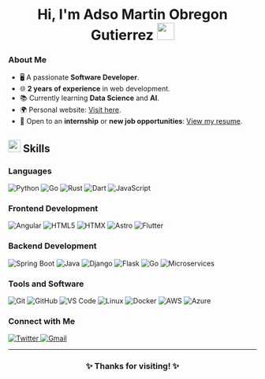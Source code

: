 <h1 align="center"><b>Hi, I'm Adso Martin Obregon Gutierrez</b> <img src="https://media.giphy.com/media/3o6ZsYm5n5WdGpzE0g/giphy.gif" width="35"></h1>

### About Me
- 🖥️ A passionate **Software Developer**.  
- 🌐 **2 years of experience** in web development.  
- 📚 Currently learning **Data Science** and **AI**.  
- 🌍 Personal website: [Visit here](#).  
- 🚀 Open to an **internship** or **new job opportunities**: [View my resume](#).  


## <img src="https://media2.giphy.com/media/QssGEmpkyEOhBCb7e1/giphy.gif?cid=ecf05e47a0n3gi1bfqntqmob8g9aid1oyj2wr3ds3mg700bl&rid=giphy.gif" width="25"> Skills

### **Languages**  
<p align="left">
    <img src="https://img.shields.io/badge/Python-%2314354C.svg?style=for-the-badge&logo=python&logoColor=white" alt="Python">
    <img src="https://img.shields.io/badge/Go-%2300ADD8.svg?style=for-the-badge&logo=go&logoColor=white" alt="Go">
    <img src="https://img.shields.io/badge/Rust-%23000000.svg?style=for-the-badge&logo=rust&logoColor=white" alt="Rust">
    <img src="https://img.shields.io/badge/Dart-%230175C2.svg?style=for-the-badge&logo=dart&logoColor=white" alt="Dart">
    <img src="https://img.shields.io/badge/JavaScript-%23F7DF1E.svg?style=for-the-badge&logo=javascript&logoColor=black" alt="JavaScript">
</p>


### **Frontend Development**  
<p align="left">
    <img src="https://img.shields.io/badge/Angular-%23DD0031.svg?style=for-the-badge&logo=angular&logoColor=white" alt="Angular">
    <img src="https://img.shields.io/badge/HTML5-%23E34F26.svg?style=for-the-badge&logo=html5&logoColor=white" alt="HTML5">
    <img src="https://img.shields.io/badge/HTMX-%230040C4.svg?style=for-the-badge&logo=htmx&logoColor=white" alt="HTMX">
    <img src="https://img.shields.io/badge/Astro-%23FF5D01.svg?style=for-the-badge&logo=astro&logoColor=white" alt="Astro">
    <img src="https://img.shields.io/badge/Flutter-%2302569B.svg?style=for-the-badge&logo=flutter&logoColor=white" alt="Flutter">
</p>



### **Backend Development**  
<p align="left">
    <img src="https://img.shields.io/badge/Spring%20Boot-%236DB33F.svg?style=for-the-badge&logo=spring-boot&logoColor=white" alt="Spring Boot">
    <img src="https://img.shields.io/badge/Java-%23ED8B00.svg?style=for-the-badge&logo=java&logoColor=white" alt="Java">
    <img src="https://img.shields.io/badge/Django-%23092E20.svg?style=for-the-badge&logo=django&logoColor=white" alt="Django">
    <img src="https://img.shields.io/badge/Flask-%23000000.svg?style=for-the-badge&logo=flask&logoColor=white" alt="Flask">
    <img src="https://img.shields.io/badge/Go-%2300ADD8.svg?style=for-the-badge&logo=go&logoColor=white" alt="Go">
    <img src="https://img.shields.io/badge/Microservices-%2300599C.svg?style=for-the-badge" alt="Microservices">
</p>



### **Tools and Software**  
<p align="left">
    <img src="https://img.shields.io/badge/Git-%23F05033.svg?style=for-the-badge&logo=git&logoColor=white" alt="Git">
    <img src="https://img.shields.io/badge/GitHub-%23121011.svg?style=for-the-badge&logo=github&logoColor=white" alt="GitHub">
    <img src="https://img.shields.io/badge/VS%20Code-%23007ACC.svg?style=for-the-badge&logo=visual-studio-code&logoColor=white" alt="VS Code">
    <img src="https://img.shields.io/badge/Linux-FCC624?style=for-the-badge&logo=linux&logoColor=black" alt="Linux">
    <img src="https://img.shields.io/badge/Docker-%230db7ed.svg?style=for-the-badge&logo=docker&logoColor=white" alt="Docker">
    <img src="https://img.shields.io/badge/AWS-%23232F3E.svg?style=for-the-badge&logo=amazon-aws&logoColor=white" alt="AWS">
    <img src="https://img.shields.io/badge/Azure-%230072C6.svg?style=for-the-badge&logo=microsoft-azure&logoColor=white" alt="Azure">
</p>



### **Connect with Me**  
<p align="left">
    <a href="https://twitter.com/" target="_blank">
        <img src="https://img.shields.io/badge/Twitter-%231DA1F2.svg?style=for-the-badge&logo=twitter&logoColor=white" alt="Twitter">
    </a>
    <a href="mailto:iadso.ao@gmail.com" target="_blank">
        <img src="https://img.shields.io/badge/Gmail-%23EA4335.svg?style=for-the-badge&logo=gmail&logoColor=white" alt="Gmail">
    </a>
</p>

---

<div align="center">
    <h3>✨ Thanks for visiting! ✨</h3>
</div>
